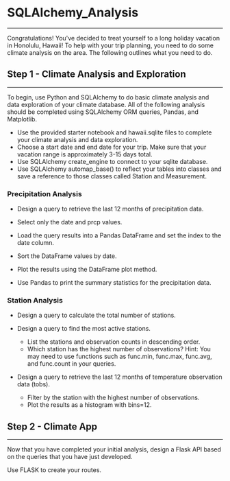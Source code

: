 # SQLAlchemy_Analysis
------------------------

Congratulations! You've decided to treat yourself to a long holiday vacation in Honolulu, Hawaii! To help with your trip planning, you need to do some climate analysis on the area. The following outlines what you need to do.


## Step 1 - Climate Analysis and Exploration
-----------------------------------------
To begin, use Python and SQLAlchemy to do basic climate analysis and data exploration of your climate database. All of the following analysis should be completed using SQLAlchemy ORM queries, Pandas, and Matplotlib.


* Use the provided starter notebook and hawaii.sqlite files to complete your climate analysis and data exploration.
* Choose a start date and end date for your trip. Make sure that your vacation range is approximately 3-15 days total.
* Use SQLAlchemy create_engine to connect to your sqlite database.
* Use SQLAlchemy automap_base() to reflect your tables into classes and save a reference to those classes called Station and Measurement.


### Precipitation Analysis

* Design a query to retrieve the last 12 months of precipitation data.
* Select only the date and prcp values.
* Load the query results into a Pandas DataFrame and set the index to the date column.
* Sort the DataFrame values by date.
* Plot the results using the DataFrame plot method.

* Use Pandas to print the summary statistics for the precipitation data.

### Station Analysis
* Design a query to calculate the total number of stations.

* Design a query to find the most active stations.

    * List the stations and observation counts in descending order.
    *   Which station has the highest number of observations?
    Hint: You may need to use functions such as func.min, func.max, func.avg, and func.count in your queries.



* Design a query to retrieve the last 12 months of temperature observation data (tobs).


    * Filter by the station with the highest number of observations.
    * Plot the results as a histogram with bins=12.

## Step 2 - Climate App
-----------------------------
Now that you have completed your initial analysis, design a Flask API based on the queries that you have just developed.


Use FLASK to create your routes.
